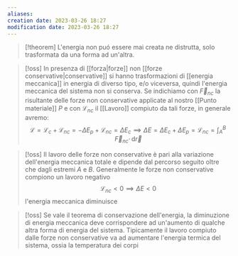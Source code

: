 ```yaml
---
aliases: 
creation date: 2023-03-26 18:27
modification date: 2023-03-26 18:27
---
```


>[!theorem]
>L'energia non puó essere mai creata ne distrutta, solo trasformata da una forma ad un'altra.


>[!oss]
>In presenza di [[forza|forze]] non [[forze conservative|conservative]] si hanno trasformazioni di [[energia meccanica]] in energia di diverso tipo, e/o viceversa, quindi l'energia meccanica del sistema non si conserva. Se indichiamo con $\vec{F}_{nc}$ la risultante delle forze non conservative applicate al nostro [[Punto materiale]] $P$ e con $\mathcal{L}_{nc}$ il [[Lavoro]] compiuto da tali forze, in generale avremo:
>$$ \mathcal{L} = \mathcal{L}_{c} + \mathcal{L}_{nc} = -\Delta E_{p} + \mathcal{L}_{nc} = \Delta E_{c} \implies \Delta E = \Delta E_{c} + \Delta E_{p} = \mathcal{L}_{nc} = \int _{A}^B \!\vec{F}_{nc} \cdot \, \mathrm{d}\vec{r}   $$

>[!oss]
>Il lavoro delle forze non conservative è pari alla variazione dell'energia meccanica totale e dipende dal percorso seguito oltre che dagli estremi $A$ e $B$.
>Generalmente le forze non conservative compiono un lavoro negativo
>$$ \mathcal{L}_{nc} < 0 \implies \Delta E < 0  $$
>l'energia meccanica diminuisce

>[!oss]
>Se vale il teorema di conservazione dell'energia, la diminuzione di energia meccanica deve corrispondere ad un'aumento di qualche altra forma di energia del sistema. Tipicamente il lavoro compiuto dalle forze non conservative va ad aumentare l'energia termica del sistema, ossia la temperatura dei corpi






